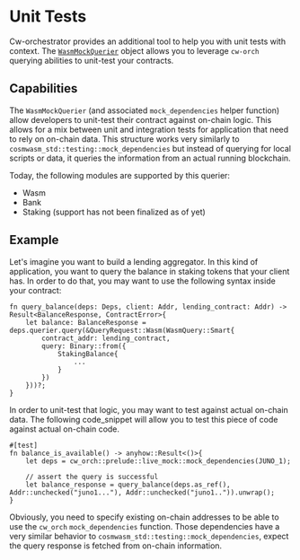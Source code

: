 # Unit Tests

Cw-orchestrator provides an additional tool to help you with unit tests with context. The <a href="https://docs.rs/cw-orch/latest/cw_orch/daemon/live_mock/struct.WasmMockQuerier.html" target="_blank">`WasmMockQuerier`</a> object allows you to leverage `cw-orch` querying abilities to unit-test your contracts.

## Capabilities

The `WasmMockQuerier` (and associated `mock_dependencies` helper function) allow developers to unit-test their contract against on-chain logic. This allows for a mix between unit and integration tests for application that need to rely on on-chain data. This structure works very similarly to `cosmwasm_std::testing::mock_dependencies` but instead of querying for local scripts or data, it queries the information from an actual running blockchain.

Today, the following modules are supported by this querier:

- Wasm
- Bank
- Staking (support has not been finalized as of yet)

## Example

Let's imagine you want to build a lending aggregator. In this kind of application, you want to query the balance in staking tokens that your client has. In order to do that, you may want to use the following syntax inside your contract:

```rust,ignore
fn query_balance(deps: Deps, client: Addr, lending_contract: Addr) -> Result<BalanceResponse, ContractError>{
    let balance: BalanceResponse = deps.querier.query(&QueryRequest::Wasm(WasmQuery::Smart{
        contract_addr: lending_contract,
        query: Binary::from({
            StakingBalance{
                ...
            }
        })
    }))?;
}
```

In order to unit-test that logic, you may want to test against actual on-chain data. The following code_snippet will allow you to test this piece of code against actual on-chain code.

```rust,ignore
#[test]
fn balance_is_available() -> anyhow::Result<()>{
    let deps = cw_orch::prelude::live_mock::mock_dependencies(JUNO_1);

    // assert the query is successful
    let balance_response = query_balance(deps.as_ref(), Addr::unchecked("juno1..."), Addr::unchecked("juno1..")).unwrap();
}
```

Obviously, you need to specify existing on-chain addresses to be able to use the `cw_orch` `mock_dependencies` function. Those dependencies have a very similar behavior to `cosmwasm_std::testing::mock_dependencies`, expect the query response is fetched from on-chain information.

